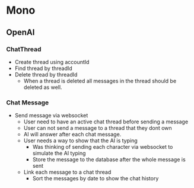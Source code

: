 # Mono

## OpenAI

### ChatThread
- Create thread using accountId
- Find thread by threadId
- Delete thread by threadId
  - When a thread is deleted all messages in the thread should be deleted as well.
### Chat Message
- Send message via websocket
  - User need to have an active chat thread before sending a message
  - User can not send a message to a thread that they dont own
  - AI will answer after each chat message.
  - User needs a way to show that the AI is typing
    - Was thinking of sending each character via websocket to simulate the AI typing
    - Store the message to the database after the whole message is sent
  - Link each message to a chat thread
    - Sort the messages by date to show the chat history